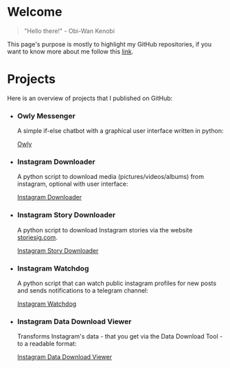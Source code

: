 # Welcome

> "Hello there!"
> \- Obi-Wan Kenobi

This page's purpose is mostly to highlight my GitHub repositories, if you want to know more about me follow this [link](https://sites.google.com/site/michabirklbauer/about-me).

# Projects

Here is an overview of projects that I published on GitHub:

- ### Owly Messenger

  A simple if-else chatbot with a graphical user interface written in python:

  [Owly](https://t0xic-m.github.io/owly)

- ### Instagram Downloader

  A python script to download media (pictures/videos/albums) from instagram, optional with user interface:

  [Instagram Downloader](https://t0xic-m.github.io/instagram_downloader/)
  
- ### Instagram Story Downloader

  A python script to download Instagram stories via the website [storiesig.com](https://storiesig.com).
  
  [Instagram Story Downloader](https://t0xic-m.github.io/instagram_story_downloader/)

- ### Instagram Watchdog

  A python script that can watch public instagram profiles for new posts and sends notifications to a telegram channel:

  [Instagram Watchdog](https://t0xic-m.github.io/instagram_watchdog/)

- ### Instagram Data Download Viewer

  Transforms Instagram's data - that you get via the Data Download Tool - to a readable format:

  [Instagram Data Download Viewer](https://t0xic-m.github.io/instagram_data_download_viewer/)
